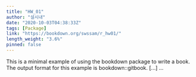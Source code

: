 ```yaml
---
title: "HW_01"
author: "설시내"
date: "2020-10-03T04:38:33Z"
tags: [Package]
link: "https://bookdown.org/swssam/r_hw01/"
length_weight: "3.6%"
pinned: false
---
```


This is a minimal example of using the bookdown package to write a book. The output format for this example is bookdown::gitbook. [...]  ...
